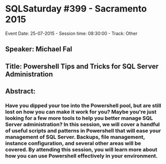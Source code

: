 # SQLSaturday #399 - Sacramento 2015
Event Date: 25-07-2015 - Session time: 08:30:00 - Track: Other
## Speaker: Michael Fal
## Title: Powershell Tips and Tricks for SQL Server Administration
## Abstract:
### Have you dipped your toe into the Powershell pool, but are still lost on how you can make it work for you?  Maybe you're just looking for a few more tools to help you better manage SQL Server administration?  In this session, we will cover a handful of useful scripts and patterns in Powershell that will ease your management of SQL Server.  Backups, file management, instance configuration, and several other areas will be covered.  By attending this session, you will learn more about how you can use Powershell effectively in your environment.
